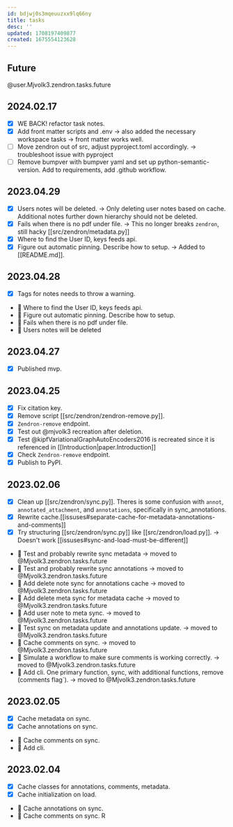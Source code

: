 ```yaml
---
id: bdjwj0s3mqeuuzxx9lq66ny
title: tasks
desc: ''
updated: 1708197409877
created: 1675554123628
---
```

## Future

@user.Mjvolk3.zendron.tasks.future

## 2024.02.17

- [x] WE BACK! refactor task notes.
- [x] Add front matter scripts and .env → also added the necessary workspace tasks → front matter works well.
- [ ] Move zendron out of src, adjust pyproject.toml accordingly. → troubleshoot issue with pyproject
- [ ] Remove bumpver with bumpver yaml and set up python-semantic-version. Add to requirements, add .github workflow.

## 2023.04.29

- [x] Users notes will be deleted. → Only deleting user notes based on cache. Additional notes further down hierarchy should not be deleted.
- [x] Fails when there is no pdf under file. → This no longer breaks `zendron`, still hacky [[src/zendron/metadata.py]]
- [x] Where to find the User ID, keys feeds api.
- [x] Figure out automatic pinning. Describe how to setup. → Added to [[README.md]].

## 2023.04.28

- [x] Tags for notes needs to throw a warning.
- 🔲 Where to find the User ID, keys feeds api.
- 🔲 Figure out automatic pinning. Describe how to setup.
- 🔲 Fails when there is no pdf under file.
- 🔲 Users notes will be deleted

## 2023.04.27

- [x] Published mvp.

## 2023.04.25

- [x] Fix citation key.
- [x] Remove script [[src/zendron/zendron-remove.py]].
- [x] `Zendron-remove` endpoint.
- [x] Test out @mjvolk3 recreation after deletion.
- [x] Test @kipfVariationalGraphAutoEncoders2016 is recreated since it is referenced in [[Introduction|paper.Introduction]]
- [x] Check `Zendron-remove` endpoint.
- [x] Publish to PyPI.

## 2023.02.06

- [x] Clean up [[src/zendron/sync.py]]. Theres is some confusion with `annot`, `annotated_attachment`, and `annotations`, specifically in sync_annotations.
- [x] Rewrite cache.[[issuses#separate-cache-for-metadata-annotations-and-comments]]
- [x] Try structuring [[src/zendron/sync.py]] like [[src/zendron/load.py]]. → Doesn't work [[issuses#sync-and-load-must-be-different]]
- 🔲 Test and probably rewrite sync metadata → moved to @Mjvolk3.zendron.tasks.future
- 🔲 Test and probably rewrite sync annotations → moved to @Mjvolk3.zendron.tasks.future
- 🔲 Add delete note sync for annotations cache → moved to @Mjvolk3.zendron.tasks.future
- 🔲 Add delete meta sync for metadata cache → moved to @Mjvolk3.zendron.tasks.future
- 🔲 Add user note to meta sync. → moved to @Mjvolk3.zendron.tasks.future
- 🔲 Test sync on metadata update and annotations update. → moved to @Mjvolk3.zendron.tasks.future
- 🔲 Cache comments on sync. → moved to @Mjvolk3.zendron.tasks.future
- 🔲 Simulate a workflow to make sure comments is working correctly. → moved to @Mjvolk3.zendron.tasks.future
- 🔲 Add cli. One primary function, sync, with additional functions, remove (comments flag`). → moved to @Mjvolk3.zendron.tasks.future

## 2023.02.05

- [x] Cache metadata on sync.
- [x] Cache annotations on sync.
- 🔲 Cache comments on sync.
- 🔲 Add cli.

## 2023.02.04

- [x] Cache classes for annotations, comments, metadata.
- [x] Cache initialization on load.
- 🔲 Cache annotations on sync.
- 🔲 Cache comments on sync.
R
